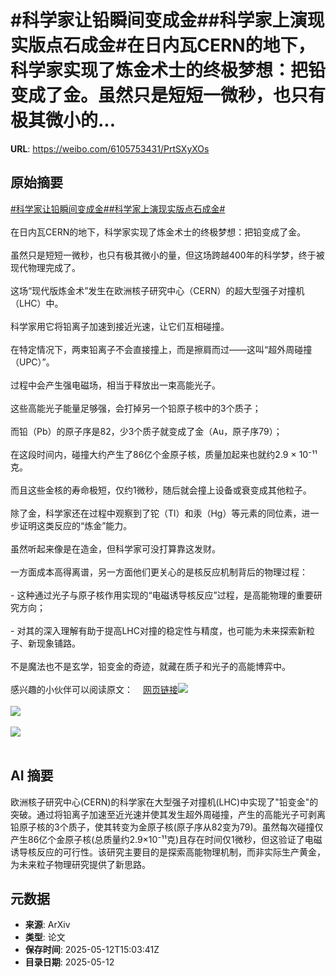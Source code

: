 # #科学家让铅瞬间变成金##科学家上演现实版点石成金#在日内瓦CERN的地下，科学家实现了炼金术士的终极梦想：把铅变成了金。虽然只是短短一微秒，也只有极其微小的...

**URL**: https://weibo.com/6105753431/PrtSXyXOs

## 原始摘要

<a href="https://m.weibo.cn/search?containerid=231522type%3D1%26t%3D10%26q%3D%23%E7%A7%91%E5%AD%A6%E5%AE%B6%E8%AE%A9%E9%93%85%E7%9E%AC%E9%97%B4%E5%8F%98%E6%88%90%E9%87%91%23&amp;extparam=%23%E7%A7%91%E5%AD%A6%E5%AE%B6%E8%AE%A9%E9%93%85%E7%9E%AC%E9%97%B4%E5%8F%98%E6%88%90%E9%87%91%23" data-hide=""><span class="surl-text">#科学家让铅瞬间变成金#</span></a><a href="https://m.weibo.cn/search?containerid=231522type%3D1%26t%3D10%26q%3D%23%E7%A7%91%E5%AD%A6%E5%AE%B6%E4%B8%8A%E6%BC%94%E7%8E%B0%E5%AE%9E%E7%89%88%E7%82%B9%E7%9F%B3%E6%88%90%E9%87%91%23&amp;extparam=%23%E7%A7%91%E5%AD%A6%E5%AE%B6%E4%B8%8A%E6%BC%94%E7%8E%B0%E5%AE%9E%E7%89%88%E7%82%B9%E7%9F%B3%E6%88%90%E9%87%91%23" data-hide=""><span class="surl-text">#科学家上演现实版点石成金#</span></a><br><br>在日内瓦CERN的地下，科学家实现了炼金术士的终极梦想：把铅变成了金。<br><br>虽然只是短短一微秒，也只有极其微小的量，但这场跨越400年的科学梦，终于被现代物理完成了。<br><br>这场“现代版炼金术”发生在欧洲核子研究中心（CERN）的超大型强子对撞机（LHC）中。<br><br>科学家用它将铅离子加速到接近光速，让它们互相碰撞。<br><br>在特定情况下，两束铅离子不会直接撞上，而是擦肩而过——这叫“超外周碰撞（UPC）”。<br><br>过程中会产生强电磁场，相当于释放出一束高能光子。<br><br>这些高能光子能量足够强，会打掉另一个铅原子核中的3个质子；<br><br>而铅（Pb）的原子序是82，少3个质子就变成了金（Au，原子序79）；<br><br>在这段时间内，碰撞大约产生了86亿个金原子核，质量加起来也就约2.9 × 10⁻¹¹ 克。<br><br>而且这些金核的寿命极短，仅约1微秒，随后就会撞上设备或衰变成其他粒子。<br><br>除了金，科学家还在过程中观察到了铊（Tl）和汞（Hg）等元素的同位素，进一步证明这类反应的“炼金”能力。<br><br>虽然听起来像是在造金，但科学家可没打算靠这发财。<br><br>一方面成本高得离谱，另一方面他们更关心的是核反应机制背后的物理过程：<br><br>- 这种通过光子与原子核作用实现的“电磁诱导核反应”过程，是高能物理的重要研究方向；<br><br>- 对其的深入理解有助于提高LHC对撞的稳定性与精度，也可能为未来探索新粒子、新现象铺路。<br><br>不是魔法也不是玄学，铅变金的奇迹，就藏在质子和光子的高能博弈中。<br><br>感兴趣的小伙伴可以阅读原文：<a href="https://weibo.cn/sinaurl?u=https%3A%2F%2Fwww.nature.com%2Farticles%2Fd41586-025-01484-3" data-hide=""><span class="url-icon"><img style="width: 1rem;height: 1rem" src="https://h5.sinaimg.cn/upload/2015/09/25/3/timeline_card_small_web_default.png" referrerpolicy="no-referrer"></span><span class="surl-text">网页链接</span></a><img style="" src="https://tvax3.sinaimg.cn/large/006Fd7o3gy1i1cqag4ad6j30lb0bywih.jpg" referrerpolicy="no-referrer"><br><br><img style="" src="https://tvax3.sinaimg.cn/large/006Fd7o3gy1i1cqaj8nq0j31900u0x6p.jpg" referrerpolicy="no-referrer"><br><br><img style="" src="https://tvax1.sinaimg.cn/large/006Fd7o3gy1i1cqakbv5tj30lb0e7ank.jpg" referrerpolicy="no-referrer"><br><br>

## AI 摘要

欧洲核子研究中心(CERN)的科学家在大型强子对撞机(LHC)中实现了"铅变金"的突破。通过将铅离子加速至近光速并使其发生超外周碰撞，产生的高能光子可剥离铅原子核的3个质子，使其转变为金原子核(原子序从82变为79)。虽然每次碰撞仅产生86亿个金原子核(总质量约2.9×10⁻¹¹克)且存在时间仅1微秒，但这验证了电磁诱导核反应的可行性。该研究主要目的是探索高能物理机制，而非实际生产黄金，为未来粒子物理研究提供了新思路。

## 元数据

- **来源**: ArXiv
- **类型**: 论文
- **保存时间**: 2025-05-12T15:03:41Z
- **目录日期**: 2025-05-12
